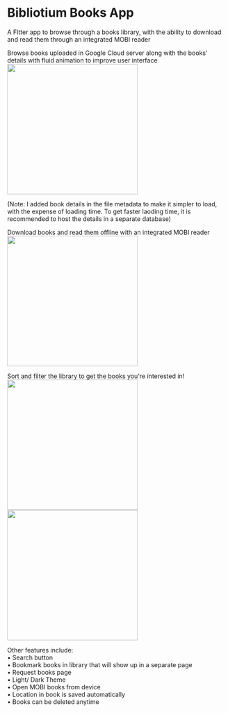 # Bibliotium Books App
A Fltter app to browse through a books library, with the ability to download and read them through an integrated MOBI reader

Browse books uploaded in Google Cloud server along with the books' details with fluid animation to improve user interface
<img src = "https://user-images.githubusercontent.com/53508807/130360828-679ab10a-7c80-469d-a2fc-39c61c3fef82.gif" width="300">

(Note: I added book details in the file metadata to make it simpler to load, with the expense of loading time. To get faster laoding time, it is recommended to host the details in a separate database)


Download books and read them offline with an integrated MOBI reader  
<img src = "https://user-images.githubusercontent.com/53508807/130360742-18755191-8c93-4034-8832-4c44b146903e.jpg" width="300">

Sort and filter the library to get the books you're interested in!  
<img src = "https://user-images.githubusercontent.com/53508807/130360901-5ac877ad-0b21-4a56-a658-cafd9d813ec8.jpg" width="300">
<img src = "https://user-images.githubusercontent.com/53508807/130360902-87d93784-ab97-4bf2-bce9-132137f9de3b.jpg" width="300">

Other features include:  
•	Search button  
•	Bookmark books in library that will show up in a separate page  
•	Request books page  
•	Light/ Dark Theme  
•	Open MOBI books from device  
•	Location in book is saved automatically   
• Books can be deleted anytime
